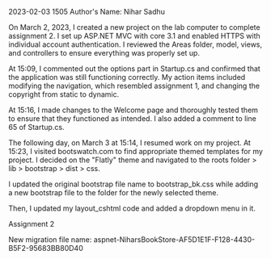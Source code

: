 ﻿2023-02-03
1505
Author's Name: Nihar Sadhu


On March 2, 2023, I created a new project on the lab computer to complete assignment 2. I set up ASP.NET MVC with core 3.1 and enabled HTTPS with individual account authentication. I reviewed the Areas folder, model, views, and controllers to ensure everything was properly set up.

At 15:09, I commented out the options part in Startup.cs and confirmed that
the application was still functioning correctly. My action items included
modifying the navigation, which resembled assignment 1, and changing the copyright from static to dynamic.

At 15:16, I made changes to the Welcome page and thoroughly
tested them to ensure that they functioned as intended.
I also added a comment to line 65 of Startup.cs.

The following day, on March 3 at 15:14, I resumed work
on my project. At 15:23, I visited bootswatch.com to
find appropriate themed templates for my project.
I decided on the "Flatly" theme and navigated to
the roots folder > lib > bootstrap > dist > css.

I updated the original bootstrap file name to bootstrap_bk.css
while adding a new bootstrap file to the folder for the newly selected theme.

Then, I updated my layout_cshtml code and added a dropdown menu in it.

Assignment 2

New migration file name: aspnet-NiharsBookStore-AF5D1E1F-F128-4430-B5F2-95683BB80D40
